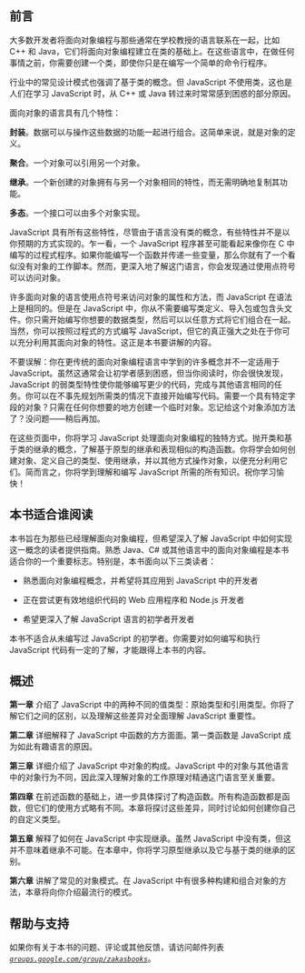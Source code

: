 ## 前言

大多数开发者将面向对象编程与那些通常在学校教授的语言联系在一起，比如 C++ 和 Java，它们将面向对象编程建立在类的基础上。在这些语言中，在做任何事情之前，你需要创建一个类，即使你只是在编写一个简单的命令行程序。

行业中的常见设计模式也强调了基于类的概念。但 JavaScript 不使用类，这也是人们在学习 JavaScript 时，从 C++ 或 Java 转过来时常常感到困惑的部分原因。

面向对象的语言具有几个特性：

****封装****。数据可以与操作这些数据的功能一起进行组合。这简单来说，就是对象的定义。

****聚合****。一个对象可以引用另一个对象。

****继承****。一个新创建的对象拥有与另一个对象相同的特性，而无需明确地复制其功能。

****多态****。一个接口可以由多个对象实现。

JavaScript 具有所有这些特性，尽管由于语言没有类的概念，有些特性并不是以你预期的方式实现的。乍一看，一个 JavaScript 程序甚至可能看起来像你在 C 中编写的过程式程序。如果你能编写一个函数并传递一些变量，那么你就有了一个看似没有对象的工作脚本。然而，更深入地了解这门语言，你会发现通过使用点符号可以访问对象。

许多面向对象的语言使用点符号来访问对象的属性和方法，而 JavaScript 在语法上是相同的。但是在 JavaScript 中，你从不需要编写类定义、导入包或包含头文件。你只需开始编写你想要的数据类型，然后可以以任意方式将它们组合在一起。当然，你可以按照过程式的方式编写 JavaScript，但它的真正强大之处在于你可以充分利用其面向对象的特性。这正是本书要讲解的内容。

不要误解：你在更传统的面向对象编程语言中学到的许多概念并不一定适用于 JavaScript。虽然这通常会让初学者感到困惑，但当你阅读时，你会很快发现，JavaScript 的弱类型特性使你能够编写更少的代码，完成与其他语言相同的任务。你可以在不事先规划所需类的情况下直接开始编写代码。需要一个具有特定字段的对象？只需在任何你想要的地方创建一个临时对象。忘记给这个对象添加方法了？没问题——稍后再加。

在这些页面中，你将学习 JavaScript 处理面向对象编程的独特方式。抛开类和基于类的继承的概念，了解基于原型的继承和表现相似的构造函数。你将学会如何创建对象、定义自己的类型、使用继承，并以其他方式操作对象，以便充分利用它们。简而言之，你将学到理解和编写 JavaScript 所需的所有知识。祝你学习愉快！

## 本书适合谁阅读

本书旨在为那些已经理解面向对象编程，但希望深入了解 JavaScript 中如何实现这一概念的读者提供指南。熟悉 Java、C# 或其他语言中的面向对象编程是本书适合你的一个重要标志。特别是，本书面向以下三类读者：

+   熟悉面向对象编程概念，并希望将其应用到 JavaScript 中的开发者

+   正在尝试更有效地组织代码的 Web 应用程序和 Node.js 开发者

+   希望更深入了解 JavaScript 语言的初学者开发者

本书不适合从未编写过 JavaScript 的初学者。你需要对如何编写和执行 JavaScript 代码有一定的了解，才能跟得上本书的内容。

## 概述

**第一章** 介绍了 JavaScript 中的两种不同的值类型：原始类型和引用类型。你将了解它们之间的区别，以及理解这些差异对全面理解 JavaScript 重要性。

**第二章** 详细解释了 JavaScript 中函数的方方面面。第一类函数是 JavaScript 成为如此有趣语言的原因。

**第三章** 详细介绍了 JavaScript 中对象的构成。JavaScript 中的对象与其他语言中的对象行为不同，因此深入理解对象的工作原理对精通这门语言至关重要。

**第四章** 在前述函数的基础上，进一步具体探讨了构造函数。所有构造函数都是函数，但它们的使用方式略有不同。本章将探讨这些差异，同时讨论如何创建你自己的自定义类型。

**第五章** 解释了如何在 JavaScript 中实现继承。虽然 JavaScript 中没有类，但这并不意味着继承不可能。在本章中，你将学习原型继承以及它与基于类的继承的区别。

**第六章** 讲解了常见的对象模式。在 JavaScript 中有很多种构建和组合对象的方法，本章将向你介绍最流行的模式。

## 帮助与支持

如果你有关于本书的问题、评论或其他反馈，请访问邮件列表 *[`groups.google.com/group/zakasbooks`](http://groups.google.com/group/zakasbooks)*。
